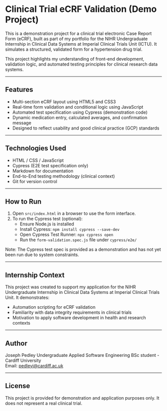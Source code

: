 # Clinical Trial eCRF Validation (Demo Project)

This is a demonstration project for a clinical trial electronic Case Report Form (eCRF), built as part of my portfolio for the NIHR Undergraduate Internship in Clinical Data Systems at Imperial Clinical Trials Unit (ICTU). It simulates a structured, validated form for a hypertension drug trial.

This project highlights my understanding of front-end development, validation logic, and automated testing principles for clinical research data systems.

---

## Features

- Multi-section eCRF layout using HTML5 and CSS3
- Real-time form validation and conditional logic using JavaScript
- Automated test specification using Cypress (demonstration code)
- Dynamic medication entry, calculated averages, and confirmation message
- Designed to reflect usability and good clinical practice (GCP) standards

---

## Technologies Used

- HTML / CSS / JavaScript
- Cypress (E2E test specification only)
- Markdown for documentation
- End-to-End testing methodology (clinical context)
- Git for version control

---

## How to Run

1. Open `src/index.html` in a browser to use the form interface.
2. To run the Cypress test (optional):
   - Ensure Node.js is installed
   - Install Cypress: `npm install cypress --save-dev`
   - Open Cypress Test Runner: `npx cypress open`
   - Run the `form-validation.spec.js` file under `cypress/e2e/`

Note: The Cypress test spec is provided as a demonstration and has not yet been run due to system constraints.

---

## Internship Context

This project was created to support my application for the NIHR Undergraduate Internship in Clinical Data Systems at Imperial Clinical Trials Unit. It demonstrates:

- Automation scripting for eCRF validation
- Familiarity with data integrity requirements in clinical trials
- Motivation to apply software development in health and research contexts

---

## Author

Joseph Pedley
Undergraduate Applied Software Engineering BSc student - Cardiff University  
Email: pedleyj@cardiff.ac.uk

---

## License

This project is provided for demonstration and application purposes only. It does not represent a real clinical trial.

